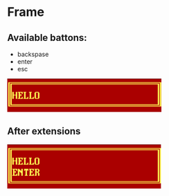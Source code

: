 # Frame
## Available battons:
* backspase
* enter
* esc

![Look like:](instr.png)
## After extensions
![Look like:](instr2.png)
